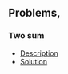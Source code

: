 ## Problems,
### Two sum
* [Description](https://leetcode.com/problems/two-sum/)
* [Solution](https://www.youtube.com/watch?v=dRUpbt8vHpo&ab_channel=takeUforward)